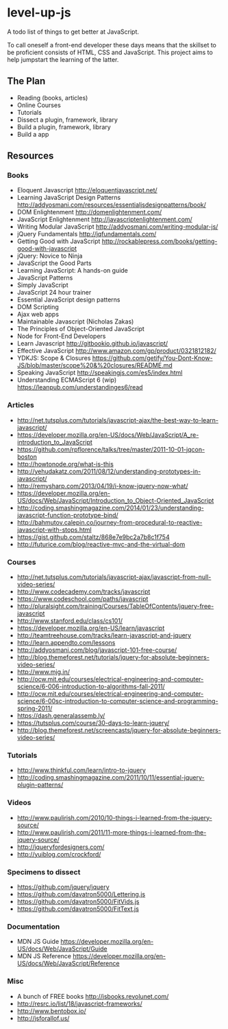 # level-up-js

A todo list of things to get better at JavaScript. 

To call oneself a front-end developer these days means that the skillset to be proficient consists of HTML, CSS and JavaScript. This project aims to help jumpstart the learning of the latter.

## The Plan

- Reading (books, articles)
- Online Courses
- Tutorials
- Dissect a plugin, framework, library
- Build a plugin, framework, library
- Build a app

## Resources

### Books

- Eloquent Javascript http://eloquentjavascript.net/
- Learning JavaScript Design Patterns http://addyosmani.com/resources/essentialjsdesignpatterns/book/
- DOM Enlightenment http://domenlightenment.com/
- JavaScript Enlightenment http://javascriptenlightenment.com/
- Writing Modular JavaScript http://addyosmani.com/writing-modular-js/
- jQuery Fundamentals http://jqfundamentals.com/
- Getting Good with JavaScript http://rockablepress.com/books/getting-good-with-javascript
- jQuery: Novice to Ninja
- JavaScript the Good Parts
- Learning JavaScript: A hands-on guide
- JavaScript Patterns
- Simply JavaScript
- JavaScript 24 hour trainer
- Essential JavaScript design patterns
- DOM Scripting
- Ajax web apps
- Maintainable Javascript (Nicholas Zakas)
- The Principles of Object-Oriented JavaScript
- Node for Front-End Developers
- Learn Javascript http://gitbookio.github.io/javascript/
- Effective JavaScript http://www.amazon.com/gp/product/0321812182/
- YDKJS: Scope & Closures https://github.com/getify/You-Dont-Know-JS/blob/master/scope%20&%20closures/README.md
- Speaking JavaScript http://speakingjs.com/es5/index.html
- Understanding ECMAScript 6 (wip) https://leanpub.com/understandinges6/read

### Articles

- http://net.tutsplus.com/tutorials/javascript-ajax/the-best-way-to-learn-javascript/
- https://developer.mozilla.org/en-US/docs/Web/JavaScript/A_re-introduction_to_JavaScript 
- https://github.com/rpflorence/talks/tree/master/2011-10-01-jqcon-boston
- http://howtonode.org/what-is-this
- http://yehudakatz.com/2011/08/12/understanding-prototypes-in-javascript/
- http://remysharp.com/2013/04/19/i-know-jquery-now-what/
- https://developer.mozilla.org/en-US/docs/Web/JavaScript/Introduction_to_Object-Oriented_JavaScript
- http://coding.smashingmagazine.com/2014/01/23/understanding-javascript-function-prototype-bind/
- http://bahmutov.calepin.co/journey-from-procedural-to-reactive-javascript-with-stops.html
- https://gist.github.com/staltz/868e7e9bc2a7b8c1f754
- http://futurice.com/blog/reactive-mvc-and-the-virtual-dom

### Courses

- http://net.tutsplus.com/tutorials/javascript-ajax/javascript-from-null-video-series/
- http://www.codecademy.com/tracks/javascript
- https://www.codeschool.com/paths/javascript
- http://pluralsight.com/training/Courses/TableOfContents/jquery-free-javascript
- http://www.stanford.edu/class/cs101/
- https://developer.mozilla.org/en-US/learn/javascript
- http://teamtreehouse.com/tracks/learn-javascript-and-jquery
- http://learn.appendto.com/lessons
- http://addyosmani.com/blog/javascript-101-free-course/
- http://blog.themeforest.net/tutorials/jquery-for-absolute-beginners-video-series/
- http://www.mjg.in/ 
- http://ocw.mit.edu/courses/electrical-engineering-and-computer-science/6-006-introduction-to-algorithms-fall-2011/
- http://ocw.mit.edu/courses/electrical-engineering-and-computer-science/6-00sc-introduction-to-computer-science-and-programming-spring-2011/
- https://dash.generalassemb.ly/
- https://tutsplus.com/course/30-days-to-learn-jquery/
- http://blog.themeforest.net/screencasts/jquery-for-absolute-beginners-video-series/

### Tutorials

- http://www.thinkful.com/learn/intro-to-jquery
- http://coding.smashingmagazine.com/2011/10/11/essential-jquery-plugin-patterns/


### Videos

- http://www.paulirish.com/2010/10-things-i-learned-from-the-jquery-source/
- http://www.paulirish.com/2011/11-more-things-i-learned-from-the-jquery-source/
- http://jqueryfordesigners.com/
- http://yuiblog.com/crockford/

### Specimens to dissect

- https://github.com/jquery/jquery
- https://github.com/davatron5000/Lettering.js
- https://github.com/davatron5000/FitVids.js
- https://github.com/davatron5000/FitText.js 

### Documentation

- MDN JS Guide https://developer.mozilla.org/en-US/docs/Web/JavaScript/Guide
- MDN JS Reference https://developer.mozilla.org/en-US/docs/Web/JavaScript/Reference

### Misc

- A bunch of FREE books http://jsbooks.revolunet.com/
- http://resrc.io/list/18/javascript-frameworks/
- http://www.bentobox.io/
- http://jsforallof.us/
